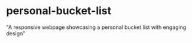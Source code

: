 # personal-bucket-list
"A responsive webpage showcasing a personal bucket list with engaging design"
